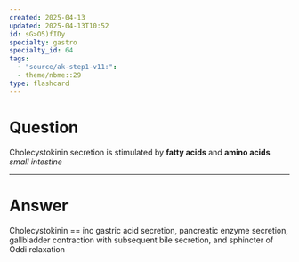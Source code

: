 ```yaml
---
created: 2025-04-13
updated: 2025-04-13T10:52
id: sG>O5)fIDy
specialty: gastro
specialty_id: 64
tags:
  - "source/ak-step1-v11:": 
  - theme/nbme::29
type: flashcard
---
```


# Question
Cholecystokinin secretion is stimulated by **fatty acids** and **amino acids** *small intestine*

---

# Answer
Cholecystokinin == inc gastric acid secretion, pancreatic enzyme secretion, gallbladder contraction with subsequent bile secretion, and sphincter of Oddi relaxation